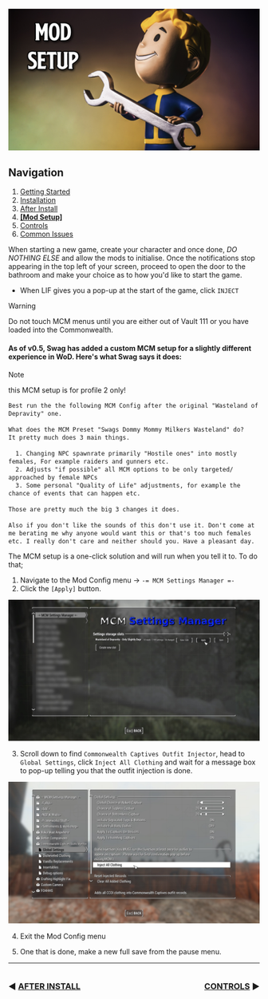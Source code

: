 ![Mod Setup](img/headers/ModSetup.png)

## Navigation
1. [Getting Started](README.MD)
2. [Installation](Installation.md)
3. [After Install](PostInstall.md) 
4. **[[Mod Setup]](ModSetup.md)**
5. [Controls](Controls.md)
6. [Common Issues](CommonIssues.md)

When starting a new game, create your character and once done, *DO NOTHING ELSE* and allow the mods to initialise. Once the notifications stop appearing in the top left of your screen, proceed to open the door to the bathroom and make your choice as to how you'd like to start the game. 
  
* When LIF gives you a pop-up at the start of the game, click `INJECT`
  
> [!WARNING]
> Do not touch MCM menus until you are either out of Vault 111 or you have loaded into the Commonwealth.

#### As of v0.5, Swag has added a custom MCM setup for a slightly different experience in WoD. Here's what Swag says it does:

> [!NOTE]
> this MCM setup is for profile 2 only!

```
Best run the the following MCM Config after the original "Wasteland of Depravity" one.

What does the MCM Preset "Swags Dommy Mommy Milkers Wasteland" do?
It pretty much does 3 main things.

  1. Changing NPC spawnrate primarily "Hostile ones" into mostly females, For example raiders and gunners etc.
  2. Adjusts "if possible" all MCM options to be only targeted/ approached by female NPCs
  3. Some personal "Quality of Life" adjustments, for example the chance of events that can happen etc.

Those are pretty much the big 3 changes it does.

Also if you don't like the sounds of this don't use it. Don't come at me berating me why anyone would want this or that's too much females etc. I really don't care and neither should you. Have a pleasant day.
```

The MCM setup is a one-click solution and will run when you tell it to. To do that;

1. Navigate to the Mod Config menu -> `-= MCM Settings Manager =-`
2. Click the `[Apply]` button.

![MCM](img/MCMSettings.jpg)

3. Scroll down to find `Commonwealth Captives Outfit Injector`, head to `Global Settings`, click `Inject All Clothing` and wait for a message box to pop-up telling you that the outfit injection is done.

![CCOI](img/CCOIMCM.jpg)

4. Exit the Mod Config menu

5. One that is done, make a new full save from the pause menu.

---

<span style="float:left">

### :arrow_backward: [AFTER INSTALL](PostInstall.md)

</span>

<span style="float:right">

### [CONTROLS](Controls.md) :arrow_forward:

</span>
